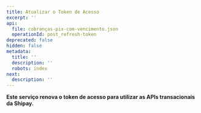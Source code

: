 ```yaml
---
title: Atualizar o Token de Acesso
excerpt: ''
api:
  file: cobranças-pix-com-vencimento.json
  operationId: post_refresh-token
deprecated: false
hidden: false
metadata:
  title: ''
  description: ''
  robots: index
next:
  description: ''
---
```

**Este serviço renova o token de acesso para utilizar as APIs transacionais da Shipay.**
